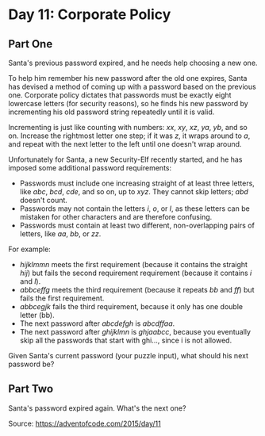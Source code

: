 # Day 11: Corporate Policy

## Part One

Santa's previous password expired, and he needs help choosing a new one.

To help him remember his new password after the old one expires, Santa has devised a method of coming up with a password based on the previous one. Corporate policy dictates that passwords must be exactly eight lowercase letters (for security reasons), so he finds his new password by incrementing his old password string repeatedly until it is valid.

Incrementing is just like counting with numbers: _xx_, _xy_, _xz_, _ya_, _yb_, and so on. Increase the rightmost letter one step; if it was _z_, it wraps around to _a_, and repeat with the next letter to the left until one doesn't wrap around.

Unfortunately for Santa, a new Security-Elf recently started, and he has imposed some additional password requirements:

-   Passwords must include one increasing straight of at least three letters, like _abc_, _bcd_, _cde_, and so on, up to _xyz_. They cannot skip letters; _abd_ doesn't count.
-   Passwords may not contain the letters _i_, _o_, or _l_, as these letters can be mistaken for other characters and are therefore confusing.
-   Passwords must contain at least two different, non-overlapping pairs of letters, like _aa_, _bb_, or _zz_.

For example:

-   _hijklmmn_ meets the first requirement (because it contains the straight _hij_) but fails the second requirement requirement (because it contains _i_ and _l_).
-   _abbceffg_ meets the third requirement (because it repeats _bb_ and _ff_) but fails the first requirement.
-   _abbcegjk_ fails the third requirement, because it only has one double letter (bb).
-   The next password after _abcdefgh_ is _abcdffaa_.
-   The next password after _ghijklmn_ is _ghjaabcc_, because you eventually skip all the passwords that start with ghi..., since i is not allowed.

Given Santa's current password (your puzzle input), what should his next password be?

## Part Two

Santa's password expired again. What's the next one?

Source: https://adventofcode.com/2015/day/11
